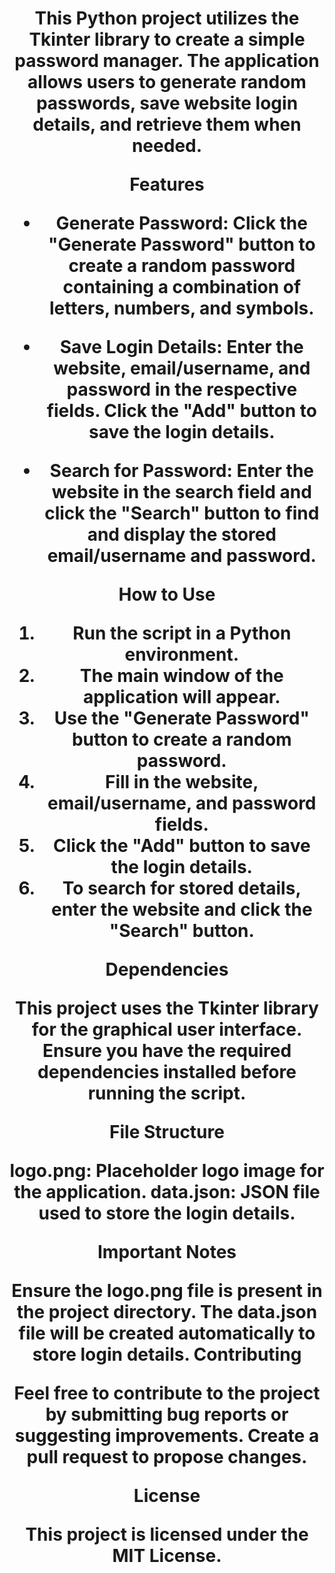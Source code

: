
<h1 align="center"Password Manager Project>
This Python project utilizes the Tkinter library to create a simple password manager. The application allows users to generate random passwords, save website login details, and retrieve them when needed.

Features

- Generate Password: Click the "Generate Password" button to create a random password containing a combination of letters, numbers, and symbols.

- Save Login Details: Enter the website, email/username, and password in the respective fields. Click the "Add" button to save the login details.

- Search for Password: Enter the website in the search field and click the "Search" button to find and display the stored email/username and password.

How to Use

1. Run the script in a Python environment.
2. The main window of the application will appear.
3. Use the "Generate Password" button to create a random password.
4. Fill in the website, email/username, and password fields.
5. Click the "Add" button to save the login details.
6. To search for stored details, enter the website and click the "Search" button.

Dependencies

This project uses the Tkinter library for the graphical user interface.
Ensure you have the required dependencies installed before running the script.

File Structure

logo.png: Placeholder logo image for the application.
data.json: JSON file used to store the login details.

Important Notes

Ensure the logo.png file is present in the project directory.
The data.json file will be created automatically to store login details.
Contributing

Feel free to contribute to the project by submitting bug reports or suggesting improvements. Create a pull request to propose changes.

License

This project is licensed under the MIT License.
